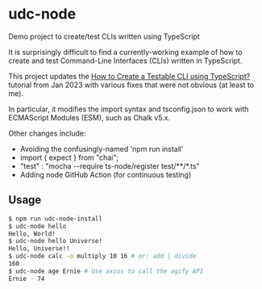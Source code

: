 # udc-node
Demo project to create/test CLIs written using TypeScript

It is surprisingly difficult to find a currently-working example of how
to create and test Command-Line Interfaces (CLIs) written in TypeScript.

This project updates the
[How to Create a Testable CLI using TypeScript?](https://www.realpythonproject.com/how-to-create-a-testable-cli-using-typescript/)
tutorial from Jan 2023 with various fixes that were not obvious (at least to me).

In particular, it modifies the import syntax and tsconfig.json to work with 
ECMAScript Modules (ESM), such as Chalk v5.x.

Other changes include:

* Avoiding the confusingly-named 'npm run install'
* import { expect } from "chai";
* "test" : "mocha --require ts-node/register test/**/*.ts"
* Adding node GitHub Action (for continuous testing)


## Usage

```bash
$ npm run udc-node-install
$ udc-node hello
Hello, World!
$ udc-node hello Universe!
Hello, Universe!!
$ udc-node calc -o multiply 10 16 # or: add | divide
160
$ udc-node age Ernie # Use axios to call the agify API 
Ernie - 74
```
